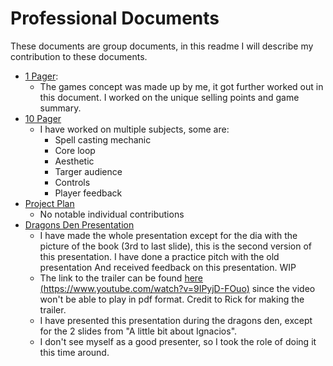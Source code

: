 # Professional Documents
These documents are group documents, in this readme I will describe my contribution to these documents.

- [1 Pager](01.%20Secrets%20of%20Ignacios%201-pager.pdf):
  - The games concept was made up by me, it got further worked out in this document. I worked on the unique selling points and game summary.
- [10 Pager](02.%20Secrets%20of%20Ignacios%2010-page%20GDD.pdf)
  - I have worked on multiple subjects, some are:
    - Spell casting mechanic
    - Core loop
    - Aesthetic
    - Targer audience
    - Controls
    - Player feedback
- [Project Plan](03.%20Secrets%20of%20Ignacios%20Project%20Plan.pdf)
  - No notable individual contributions
- [Dragons Den Presentation](05.%20Rogue%20Ape%20Dragons%20den%202.pdf)
  - I have made the whole presentation except for the dia with the picture of the book (3rd to last slide), this is the second version of this presentation. I have done a practice pitch with the old presentation And received feedback on this presentation. WIP
  - The link to the trailer can be found [here (https://www.youtube.com/watch?v=9IPyjD-FOuo)](https://www.youtube.com/watch?v=9IPyjD-FOuo) since the video won't be able to play in pdf format. Credit to Rick for making the trailer.
  - I have presented this presentation during the dragons den, except for the 2 slides from "A little bit about Ignacios".
  - I don't see myself as a good presenter, so I took the role of doing it this time around.

